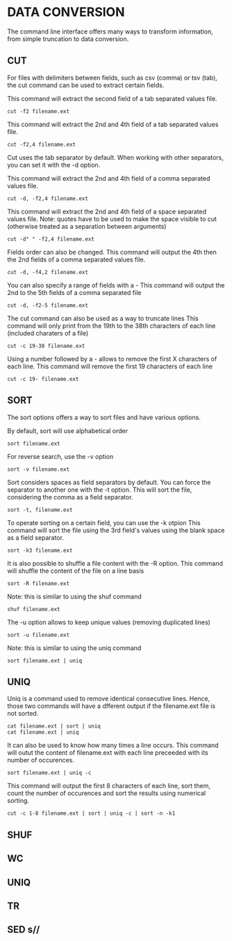 # DATA CONVERSION

The command line interface offers many ways to transform information, from simple truncation to data conversion.

## CUT

For files with delimiters between fields, such as csv (comma) or tsv (tab), the cut command can be used to extract certain fields.

This command will extract the second field of a tab separated values file.
```
cut -f2 filename.ext
```

This command will extract the 2nd and 4th field of a tab separated values file.
```
cut -f2,4 filename.ext
```

Cut uses the tab separator by default.
When working with other separators, you can set it with the -d option.

This command will extract the 2nd and 4th field of a comma separated values file.
```
cut -d, -f2,4 filename.ext
```

This command will extract the 2nd and 4th field of a space separated values file.
Note: quotes have to be used to make the space visible to cut (otherwise treated as a separation between arguments)  
```
cut -d" " -f2,4 filename.ext
```

Fields order can also be changed.
This command will output the 4th then the 2nd fields of a comma separated values file. 
```
cut -d, -f4,2 filename.ext
```

You can also specify a range of fields with a -
This command will output the 2nd to the 5th fields of a comma separated file
```
cut -d, -f2-5 filename.ext
```

The cut command can also be used as a way to truncate lines
This command will only print from the 19th to the 38th characters of each line (included charaters of a file)
```
cut -c 19-38 filename.ext
```

Using a number followed by a - allows to remove the first X characters of each line.
This command will remove the first 19 characters of each line
```
cut -c 19- filename.ext
```

## SORT

The sort options offers a way to sort files and have various options.

By default, sort will use alphabetical order
```
sort filename.ext
```

For reverse search, use the -v option
```
sort -v filename.ext
```

Sort considers spaces as field separators by default.
You can force the separator to another one with the -t option.
This will sort the file, considering the comma as a field separator.
```
sort -t, filename.ext
```


To operate sorting on a certain field, you can use the -k otpion
This command will sort the file using the 3rd field's values using the blank space as a field separator.
```
sort -k3 filename.ext
```

It is also possible to shuffle a file content with the -R option.
This command will shuffle the content of the file on a line basis
```
sort -R filename.ext
```
Note: this is similar to using the shuf command
```
shuf filename.ext
```

The -u option allows to keep unique values (removing duplicated lines)
```
sort -u filename.ext
```
Note: this is similar to using the uniq command
```
sort filename.ext | uniq
```

## UNIQ

Uniq is a command used to remove identical consecutive lines.
Hence, those two commands will have a dfferent output if the filename.ext file is not sorted.
```
cat filename.ext | sort | uniq
cat filename.ext | uniq
```

It can also be used to know how many times a line occurs.
This command will outut the content of filename.ext with each line preceeded with its number of occurences.
```
sort filename.ext | uniq -c
```

This command will output the first 8 characters of each line, sort them, count the number of occurences and sort the results using numerical sorting.
```
cut -c 1-8 filename.ext | sort | uniq -c | sort -n -k1
```


## SHUF



## WC

## UNIQ



## TR

## SED s//



